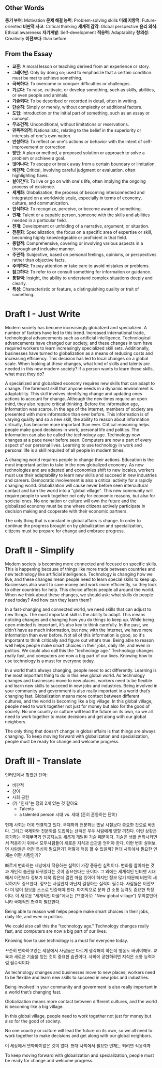 
## Other Words
**동기 부여**: Motivation
**문제 해결 능력**: Problem-solving skills
**미래 지향적**: Future-oriented
**비판적 사고**: Critical thinking
**세계적 감각**: Global perspective
**윤리 의식**: Ethical awareness
**자기계발**: Self-development
**적응력**: Adaptability
**창의성**: Creativity
**이전보다**: than before.
## From the Essay
- **교훈**: A moral lesson or teaching derived from an experience or story.
- **그래야만**: Only by doing so; used to emphasize that a certain condition must be met to achieve something.
- **극복하다**: To overcome or conquer difficulties or challenges.
- **기르다**: To raise, cultivate, or develop something, such as skills, abilities, or even people and animals.
- **기술되다**: To be described or recorded in detail, often in writing.
- **단순히**: Simply or merely, without complexity or additional factors.
- **도입**: Introduction or the initial part of something, such as an essay or concept.
- **무조건적**: Unconditional, without limitations or reservations.
- **민족주의적**: Nationalistic, relating to the belief in the superiority or interests of one's own nation.
- **반성하다**: To reflect on one's actions or behavior with the intent of self-improvement or correction.
- **방안**: A plan or method, a proposed solution or approach to solve a problem or achieve a goal.
- **벗어나다**: To escape or break away from a certain boundary or limitation.
- **비판적**: Critical, involving careful judgment or evaluation, often highlighting flaws.
- **살아간다**: To live or go on with one's life, often implying the ongoing process of existence.
- **세계화**: Globalization, the process of becoming interconnected and integrated on a worldwide scale, especially in terms of economy, culture, and communication.
- **인식하다**: To recognize, perceive, or become aware of something.
- **인재**: Talent or a capable person, someone with the skills and abilities needed in a particular field.
- **전개**: Development or unfolding of a narrative, argument, or situation.
- **전문화**: Specialization, the focus on a specific area of expertise or skill, becoming highly knowledgeable or proficient in that field.
- **종합적**: Comprehensive, covering or involving various aspects in a thorough and inclusive manner.
- **주관적**: Subjective, based on personal feelings, opinions, or perspectives rather than objective facts.
- **주의하다**: To pay attention or take care to avoid mistakes or problems.
- **참고하다**: To refer to or consult something for information or guidance.
- **통찰력**: Insight, the ability to understand complex situations deeply and clearly.
- **특성**: Characteristic or feature, a distinguishing quality or trait of something.

# Draft I - Just Write

Modern society has become increasingly globalized and specialized. A number of factors have led to this trend. Increased international trade, technological advancements such as artificial intelligence. Technological advancements have changed our society, and these changes in turn have required workers to learn increasingly specialized skill sets. Additionally, businesses have turned to globalization as a means of reducing costs and increasing efficiency. This decision has led to local changes on a global scale. When looking at these changes, what kind of skills and talents are needed in this new modern society? If a person wants to learn these skills, what must they do?

A specialized and globalized economy requires new skills that can adapt to change. The foremost skill that anyone needs in a dynamic environment is adaptability. This skill involves identifying change and updating ones actions to account for change. Although the new times require an open mind, they also require critical thinking. Before the information age, information was scarce. In the age of the internet, members of society are presented with more information than ever before. This information is of varying quality and so a new skill, the ability to reason about information critically, has become more important than ever. Critical reasoning helps people make good decisions in work, personal life and politics. The information can also be called the technology age. Technology now changes at a pace never before seen. Computers are now a part of every aspect of our personal lives. Learning to use technology in work and personal life is a skill required of all people in modern times.

A changing world requires people to change their actions. Education is the most important action to take in the new globalized economy. As new technologies and are adapted and economies shift to new locales, workers must use their adaptability to learn new skills and succeed in new industries and careers. Democratic involvement is also a critical activity for a rapidly changing world. Globalization will cause never before seen intercultural contact and turn the world into a "global village". This new community will require people to work together not only for economic reasons, but also for societal ones. No one nation or culture will own the future and the globalized economy must be one where citizens actively participate in decision making and cooperate with their economic partners.

The only thing that is constant in global affairs is change. In order to continue the progress brought on by globalization and specialization, citizens must be prepare for change and embrace progress. 

# Draft II - Simplify
Modern society is becoming more connected and focused on specific skills. This is happening because of things like more trade between countries and new technology like artificial intelligence. Technology is changing how we live, and these changes mean people need to learn special skills to keep up. Businesses also want to save money and work more efficiently, so they look to other countries for help. This choice affects people all around the world. When we think about these changes, we should ask: what skills do people need today? And how can they learn them?

In a fast-changing and connected world, we need skills that can adjust to new things. The most important skill is the ability to adapt. This means noticing changes and changing how you do things to keep up. While being open-minded is important, it’s also key to think carefully. In the past, we didn’t have as much information, but now, with the internet, we have more information than ever before. Not all of this information is good, so it's important to think critically and figure out what’s true. Being able to reason well helps people make smart choices in their jobs, daily life, and even in politics. We could also call this the "technology age." Technology changes really fast, and computers are now a big part of our lives. Knowing how to use technology is a must for everyone today.

In a world that’s always changing, people need to act differently. Learning is the most important thing to do in this new global world. As technology changes and businesses move to new places, workers need to be flexible and learn new skills to succeed in new jobs and industries. Being involved in your community and government is also really important in a world that’s changing fast. Globalization means more contact between different cultures, and the world is becoming like a big village. In this global village, people need to work together not just for money but also for the good of society. No one country or culture will lead the future on its own, so we all need to work together to make decisions and get along with our global neighbors.

The only thing that doesn’t change in global affairs is that things are always changing. To keep moving forward with globalization and specialization, people must be ready for change and welcome progress.

# Draft III - Translate

인터넷에서 찾았던 단어:
* 비판적
* 참여
* 사회 공헌
* (?) "인재"는 정의 2개 있는 것 같아요
	* Talents
	* a talented person
시대 vs. 세대 (흔히 혼동하는 단어)

현재 사회는 더욱 연결되고 있다. 국제화와 전문화는 옜날 시절보다 중요한 것으로 바귄다. 그리고 국제화와 전문화를 도입하는 선택은 무두 사람에게 영향 끼친다. 이런 상황은 증가하는 국제무역과 인공지능등 새롭게 개발된 기술 때문이다. 기술은 생활 변화시키면서 적응하기 위해서 모두사람들이 새로운 지식과 습관을 얻어야 한다. 이런 변화 살펴보면 사람들은 어떤 특성이 필요한가? 어떻게 적응 할 수 있을까? 현대 사회에서 필요한 인재는 어떤 사람인가?

빠르게 변화하는 세상에서 적응하는 실력이 가장 중용한 실력이다. 변화를 알아차는 것과 개인적 습관을 바뀌었다는 것이 중요한다는 뜻이다. 그 외에는 세계적인 인터넷 시대에서 이전보다 정보가 더욱 많은데 열린 마음 있어야 하지만 정보 많기 때문에 비판적 새각하기도 중요한다. 정보는 사실인지 아닌지 결정하는 실력이 필수다. 사람들은 이전보다 더 많이 정보를 스스로 인증해야 한다. 마지막으로 문화 간 소통 능력도 중요한 특징이다. 이 새로운 "세계적인 마을"에서는 (??영어로: "New global village") 무역뿐만아니라 국제적인 협력이 필요한다.

Being able to reason well helps people make smart choices in their jobs, daily life, and even in politics.

We could also call this the "technology age." Technology changes really fast, and computers are now a big part of our lives.

Knowing how to use technology is a must for everyone today.

꾸쭌히 변화하고있는 세상에서 사람들은 다르게 생각해야 하는데 행동도 바궈야해요. 교육과 새로운 기술을 얻는 것이 중요한 습관이다. 사회에 공헌하려면 지식은 소통 능력처럼 필수적이다. 

As technology changes and businesses move to new places, workers need to be flexible and learn new skills to succeed in new jobs and industries.

Being involved in your community and government is also really important in a world that’s changing fast.

Globalization means more contact between different cultures, and the world is becoming like a big village.

In this global village, people need to work together not just for money but also for the good of society.

No one country or culture will lead the future on its own, so we all need to work together to make decisions and get along with our global neighbors.

이 세상에서 변화하지않은 것이 없다. 현대 사회에서 필요한 인재는 되려면 적응력과  

To keep moving forward with globalization and specialization, people must be ready for change and welcome progress.